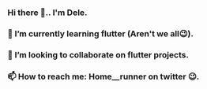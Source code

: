 ### Hi there 👋.. I'm Dele.
### 🌱 I’m currently learning flutter (Aren't we all:wink:).
### 👯 I’m looking to collaborate on flutter projects.
### 📫 How to reach me: Home__runner on twitter :wink:.

